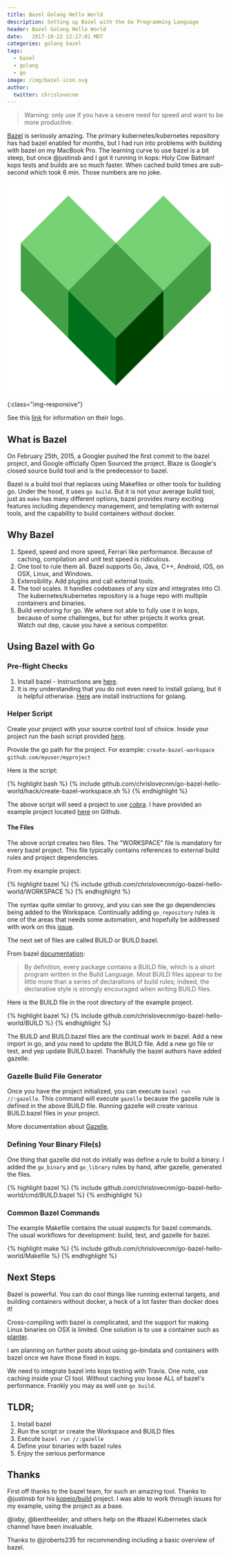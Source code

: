 ```yaml
---
title: Bazel Golang Hello World
description: Setting up Bazel with the Go Programming Language
header: Bazel Golang Hello World
date:   2017-10-22 12:27:01 MDT
categories: golang bazel
tags:
  - bazel
  - golang
  - go
image: /img/bazel-icon.svg
author:
  twitter: chrislovecnm
---
```


> Warning: only use if you have a severe need for speed and want to be more
productive.

[Bazel](https://bazel.build) is seriously amazing.  The primary
kubernetes/kubernetes repository has had bazel enabled for months, but I had run
into problems with building with bazel on my MacBook Pro. The learning curve to
use bazel is a bit steep, but once @justinsb and I got it running in kops: Holy
Cow Batman!  kops tests and builds are so much faster. When cached build times
are sub-second which took 6 min.  Those numbers are no joke.

![Bazel Logo](/img/bazel-icon.svg){:class="img-responsive"}

See this [link](https://blog.bazel.build/2017/07/05/new-logo-and-homepage.html)
for information on their logo.

## What is Bazel

On February 25th, 2015, a Googler pushed the first commit to the bazel project,
and Google officially Open Sourced the project.  Blaze is Google's closed source
build tool and is the predecessor to bazel.

Bazel is a build tool that replaces using Makefiles or other tools for building
go.  Under the hood, it uses `go build`.  But it is not your average build tool,
just as `make` has many different options, bazel provides many exciting features
including dependency management, and templating with external tools, and the
capability to build containers without docker.

## Why Bazel

1. Speed, speed and more speed, Ferrari like performance. Because of caching,
compilation and unit test speed is ridiculous.
1. One tool to rule them all. Bazel supports Go, Java, C++, Android, iOS, on
 OSX, Linux, and Windows.
1. Extensibility. Add plugins and call external tools.
1. The tool scales. It handles codebases of any size and integrates into CI.
  The kubernetes/kubernetes repository is a huge repo with multiple containers
  and binaries.
1. Build vendoring for go.  We where not able to fully use it in kops, because
 of some challenges, but for other projects it works great. Watch out dep, cause
 you have a serious competitor.

## Using Bazel with Go

### Pre-flight Checks

1. Install bazel - Instructions are [here](https://docs.bazel.build/versions/master/install.html).
2. It is my understanding that you do not even need to install golang, but it is
 helpful otherwise. [Here](https://golang.org/doc/install) are install
 instructions for golang.

### Helper Script

Create your project with your source control tool of choice.  Inside your
project run the bash script provided
[here](https://github.com/chrislovecnm/go-bazel-hello-world/blob/master/hack/create-bazel-workspace.sh).

Provide the go path for the project.  For example: `create-bazel-workspace
github.com/myuser/myproject`

Here is the script:

{% highlight bash %}
{% include github.com/chrislovecnm/go-bazel-hello-world/hack/create-bazel-workspace.sh %}
{% endhighlight %}

The above script will seed a project to use
[cobra](https://github.com/spf13/cobra). I have provided an example project
located [here](https://github.com/chrislovecnm/go-bazel-hello-world) on Github.

#### The Files

The above script creates two files.  The "WORKSPACE" file is mandatory for every
bazel project. This file typically contains references to external build rules
and project dependencies.

From my example project:

{% highlight bazel %}
{% include github.com/chrislovecnm/go-bazel-hello-world/WORKSPACE %}
{% endhighlight %}

The syntax quite similar to groovy, and you can see the go dependencies being
added to the Workspace.  Continually adding `go_repository` rules is one of the
areas that needs some automation, and hopefully be addressed with work on this
[issue](https://github.com/bazelbuild/rules_go/issues/389).

The next set of files are called BUILD or BUILD.bazel.

From bazel
[documentation](https://docs.bazel.build/versions/master/build-ref.html#BUILD_files):

> By definition, every package contains a BUILD file, which is a short program
written in the Build Language. Most BUILD files appear to be little more than a
series of declarations of build rules; indeed, the declarative style is strongly
encouraged when writing BUILD files.

Here is the BUILD file in the root directory of the example project.

{% highlight bazel %}
{% include github.com/chrislovecnm/go-bazel-hello-world/BUILD %}
{% endhighlight %}

The BUILD and BUILD.bazel files are the continual work in bazel.  Add a new
import in go, and you need to update the BUILD file. Add a new go file or test,
and yep update BUILD.bazel.  Thankfully the bazel authors have added gazelle.

### Gazelle Build File Generator

Once you have the project initialized, you can execute `bazel run //:gazelle`.
This command will execute `gazelle` because the gazelle rule is defined in the
above BUILD file.  Running gazelle will create various BUILD.bazel files in your
project.

More documentation about
[Gazelle](https://github.com/bazelbuild/rules_go/blob/master/go/tools/gazelle/README.rst).

### Defining Your Binary File(s)

One thing that gazelle did not do initially was define a rule to build a binary.
I added the `go_binary` and `go_library` rules by hand, after gazelle, generated
the files.

{% highlight bazel %}
{% include github.com/chrislovecnm/go-bazel-hello-world/cmd/BUILD.bazel %}
{% endhighlight %}


### Common Bazel Commands

The example Makefile contains the usual suspects for bazel commands.  The usual
workflows for development: build, test, and gazelle for bazel.

{% highlight make %}
{% include github.com/chrislovecnm/go-bazel-hello-world/Makefile %}
{% endhighlight %}

## Next Steps

Bazel is powerful. You can do cool things like running external targets, and
building containers without docker, a heck of a lot faster than docker does it!

Cross-compiling with bazel is complicated, and the support for making Linux
binaries on OSX is limited. One solution is to use a container such as
[planter](https://github.com/kubernetes/test-infra/tree/master/planter).

I am planning on further posts about using go-bindata and containers with bazel
once we have those fixed in kops.

We need to integrate bazel into kops testing with Travis.  One note, use caching
inside your CI tool.  Without caching you loose ALL of bazel's performance.
Frankly you may as well use `go build`.

## TLDR;

1. Install bazel
1. Run the script or create the Workspace and BUILD files
1. Execute `bazel run //:gazelle`
1. Define your binaries with bazel rules
1. Enjoy the serious performance

## Thanks

First off thanks to the bazel team, for such an amazing tool. Thanks to
@justinsb for his [kopeio/build](https://github.com/kopeio/build) project.  I
was able to work through issues for my example, using the project as a base.

@ixby, @bentheelder, and others help on the #bazel Kubernetes slack channel have
been invaluable.

Thanks to @jroberts235 for recommending including a basic overview of bazel.
